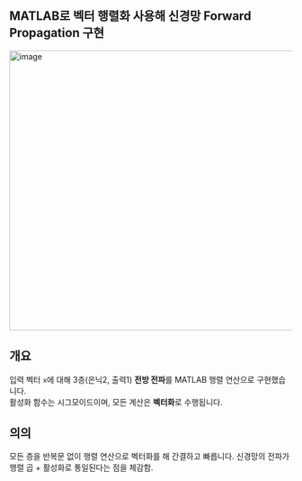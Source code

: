 ## MATLAB로 벡터 행렬화 사용해 신경망 Forward Propagation 구현
<img width="754" height="497" alt="image" src="https://github.com/user-attachments/assets/3e21b202-bbdf-4de6-b874-ae82289f1770" />


## 개요
입력 벡터 `x`에 대해 3층(은닉2, 출력1) **전방 전파**를 MATLAB 행렬 연산으로 구현했습니다.  
활성화 함수는 시그모이드이며, 모든 계산은 **벡터화**로 수행됩니다.

## 의의
모든 층을 반복문 없이 행렬 연산으로 벡터화를 해 간결하고 빠릅니다.
신경망의 전파가 행렬 곱 + 활성화로 통일된다는 점을 체감함.
